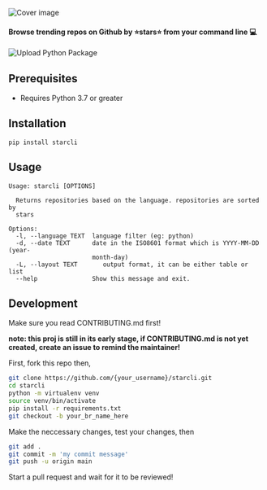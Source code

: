 ![Cover image](https://github.com/hedythedev/starcli/blob/main/starcli-small-cover.png)
#### Browse trending repos on Github by :star:stars:star: from your command line :computer:
![Upload Python Package](https://github.com/hedythedev/starcli/workflows/Upload%20Python%20Package/badge.svg)



## Prerequisites
* Requires Python 3.7 or greater

## Installation
``` pip install starcli ```

## Usage
```
Usage: starcli [OPTIONS]

  Returns repositories based on the language. repositories are sorted by
  stars

Options:
  -l, --language TEXT  language filter (eg: python)
  -d, --date TEXT      date in the ISO8601 format which is YYYY-MM-DD (year-
                       month-day)
  -L, --layout TEXT       output format, it can be either table or list
  --help               Show this message and exit.
```

## Development
Make sure you read CONTRIBUTING.md first! 

**note: this proj is still in its early stage, if CONTRIBUTING.md is not yet created, create an issue to remind the maintainer!**

First, fork this repo
then,
```sh
git clone https://github.com/{your_username}/starcli.git
cd starcli
python -m virtualenv venv
source venv/bin/activate
pip install -r requirements.txt
git checkout -b your_br_name_here
```
Make the neccessary changes, test your changes, then
```sh
git add .
git commit -m 'my commit message'
git push -u origin main
```
Start a pull request and wait for it to be reviewed!
